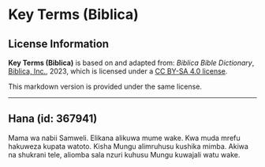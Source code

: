 # Key Terms (Biblica)

## License Information

**Key Terms (Biblica)** is based on and adapted from: _Biblica Bible Dictionary_, [Biblica, Inc.](https://www.biblica.com/), 2023, which is licensed under a [CC BY-SA 4.0 license](https://creativecommons.org/licenses/by-sa/4.0/legalcode.en).

This markdown version is provided under the same license.



--------------------------------

## Hana (id: 367941)

Mama wa nabii Samweli. Elikana alikuwa mume wake. Kwa muda mrefu hakuweza kupata watoto. Kisha Mungu alimruhusu kushika mimba. Akiwa na shukrani tele, aliomba sala nzuri kuhusu Mungu kuwajali watu wake.


